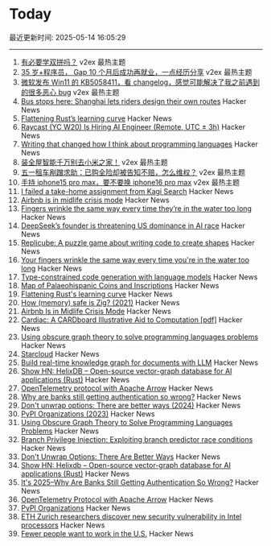 # Today

最近更新时间: 2025-05-14 16:05:29

--- 
1. [有必要学双拼吗？](https://www.v2ex.com/t/1131675) v2ex 最热主题
2. [35 岁+程序员， Gap 10 个月后成功再就业，一点经历分享](https://www.v2ex.com/t/1131621) v2ex 最热主题
3. [微软发布 Win11 的 KB5058411，看 changelog，感觉可能解决了我之前遇到的很多恶心 bug](https://www.v2ex.com/t/1131582) v2ex 最热主题
4. [Bus stops here: Shanghai lets riders design their own routes](https://www.sixthtone.com/news/1017072) Hacker News
5. [Flattening Rust’s learning curve](https://corrode.dev/blog/flattening-rusts-learning-curve/) Hacker News
6. [Raycast (YC W20) Is Hiring AI Engineer (Remote, UTC ± 3h)](https://www.raycast.com/jobs/ai-engineer) Hacker News
7. [Writing that changed how I think about programming languages](https://bernsteinbear.com/blog/pl-writing/) Hacker News
8. [装全屋智能千万别去小米之家！](https://www.v2ex.com/t/1131587) v2ex 最热主题
9. [五一租车剐蹭求助：已购全险却被告知不赔，怎么维权？](https://www.v2ex.com/t/1131585) v2ex 最热主题
10. [手持 iphone15 pro max，要不要换 iphone16 pro max](https://www.v2ex.com/t/1131584) v2ex 最热主题
11. [I failed a take-home assignment from Kagi Search](https://bloggeroo.dev/articles/202504031434) Hacker News
12. [Airbnb is in midlife crisis mode](https://www.wired.com/story/airbnb-is-in-midlife-crisis-mode-reinvention-app-services/) Hacker News
13. [Fingers wrinkle the same way every time they’re in the water too long](https://www.binghamton.edu/news/story/5547/do-your-fingers-wrinkle-the-same-way-every-time-youre-in-the-water-too-long-new-research-says-yes) Hacker News
14. [DeepSeek’s founder is threatening US dominance in AI race](https://www.bloomberg.com/news/features/2025-05-13/deepseek-races-after-chatgpt-as-china-s-ai-industry-soars) Hacker News
15. [Replicube: A puzzle game about writing code to create shapes](https://store.steampowered.com/app/3401490/Replicube/) Hacker News
16. [Your fingers wrinkle the same way every time you're in the water too long](https://www.binghamton.edu/news/story/5547/do-your-fingers-wrinkle-the-same-way-every-time-youre-in-the-water-too-long-new-research-says-yes) Hacker News
17. [Type-constrained code generation with language models](https://arxiv.org/abs/2504.09246) Hacker News
18. [Map of Palaeohispanic Coins and Inscriptions](http://hesperia.ucm.es/consulta_hesperia/mapas.php) Hacker News
19. [Flattening Rust's learning curve](https://corrode.dev/blog/flattening-rusts-learning-curve/) Hacker News
20. [How (memory) safe is Zig? (2021)](https://www.scattered-thoughts.net/writing/how-safe-is-zig/) Hacker News
21. [Airbnb Is in Midlife Crisis Mode](https://www.wired.com/story/airbnb-is-in-midlife-crisis-mode-reinvention-app-services/) Hacker News
22. [Cardiac: A CARDboard Illustrative Aid to Computation [pdf]](https://www.cs.drexel.edu/~bls96/museum/CARDIAC_manual.pdf) Hacker News
23. [Using obscure graph theory to solve programming languages problems](https://reasonablypolymorphic.com/blog/solving-lcsa/) Hacker News
24. [Starcloud](https://www.ycombinator.com/companies/starcloud) Hacker News
25. [Build real-time knowledge graph for documents with LLM](https://cocoindex.io/blogs/knowledge-graph-for-docs/) Hacker News
26. [Show HN: HelixDB – Open-source vector-graph database for AI applications (Rust)](https://github.com/HelixDB/helix-db/) Hacker News
27. [OpenTelemetry protocol with Apache Arrow](https://opentelemetry.io/blog/2025/otel-arrow-phase-2/) Hacker News
28. [Why are banks still getting authentication so wrong?](https://jamal.haba.sh/its-2025-why-are-banks-still-getting-authentication-so-wrong/) Hacker News
29. [Don't unwrap options: There are better ways (2024)](https://corrode.dev/blog/rust-option-handling-best-practices/) Hacker News
30. [PyPI Organizations (2023)](https://blog.pypi.org/posts/2023-04-23-introducing-pypi-organizations/) Hacker News
31. [Using Obscure Graph Theory to Solve Programming Languages Problems](https://reasonablypolymorphic.com/blog/solving-lcsa/) Hacker News
32. [Branch Privilege Injection: Exploiting branch predictor race conditions](https://comsec.ethz.ch/research/microarch/branch-privilege-injection/) Hacker News
33. [Don't Unwrap Options: There Are Better Ways](https://corrode.dev/blog/rust-option-handling-best-practices/) Hacker News
34. [Show HN: Helixdb – Open-source vector-graph database for AI applications (Rust)](https://github.com/HelixDB/helix-db/) Hacker News
35. [It's 2025–Why Are Banks Still Getting Authentication So Wrong?](https://jamal.haba.sh/its-2025-why-are-banks-still-getting-authentication-so-wrong/) Hacker News
36. [OpenTelemetry Protocol with Apache Arrow](https://opentelemetry.io/blog/2025/otel-arrow-phase-2/) Hacker News
37. [PyPI Organizations](https://blog.pypi.org/posts/2023-04-23-introducing-pypi-organizations/) Hacker News
38. [ETH Zurich researchers discover new security vulnerability in Intel processors](https://ethz.ch/en/news-and-events/eth-news/news/2025/05/eth-zurich-researchers-discover-new-security-vulnerability-in-intel-processors.html) Hacker News
39. [Fewer people want to work in the U.S.](https://www.axios.com/2025/05/13/us-jobs-foreign-workers) Hacker News
